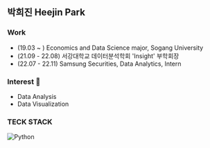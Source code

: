 ## 박희진 Heejin Park

### Work 
- (19.03 ~ ) Economics and Data Science major, Sogang University
- (21.09 - 22.08) 서강대학교 데이터분석학회 'Insight' 부학회장
- (22.07 - 22.11) Samsung Securities, Data Analytics, Intern

### Interest 👀
- Data Analysis
- Data Visualization

### TECK STACK
<img alt="Python" src ="https://img.shields.io/badge/Python-#3776AB.svg?&style=flat-square&logo=Python&logoColor=#3776AB"/>
